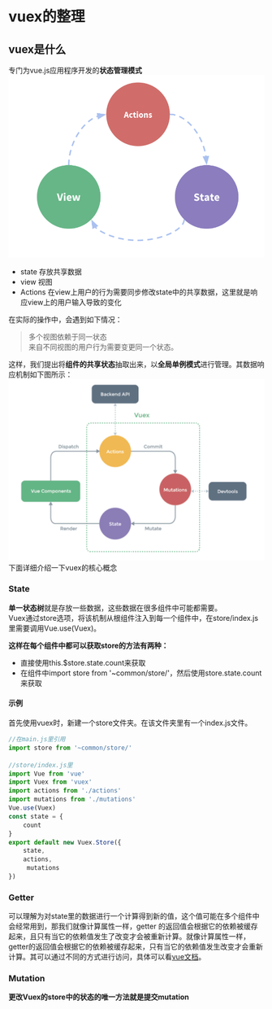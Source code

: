 # vuex的整理
## vuex是什么
专门为vue.js应用程序开发的**状态管理模式**
![](imgs/02.png)

- state 存放共享数据
- view 视图
- Actions 在view上用户的行为需要同步修改state中的共享数据，这里就是响应view上的用户输入导致的变化

在实际的操作中，会遇到如下情况：
> 多个视图依赖于同一状态  
> 来自不同视图的用户行为需要变更同一个状态。

这样，我们提出将**组件的共享状态**抽取出来，以**全局单例模式**进行管理。其数据响应机制如下图所示：
![](imgs/03.png)
下面详细介绍一下vuex的核心概念
### State
**单一状态树**就是存放一些数据，这些数据在很多组件中可能都需要。  
Vuex通过store选项，将该机制从根组件注入到每一个组件中，在store/index.js里需要调用Vue.use(Vuex)。  

**这样在每个组件中都可以获取store的方法有两种：**
  
- 直接使用this.$store.state.count来获取
- 在组件中import store from '~common/store/'，然后使用store.state.count来获取

#### 示例
首先使用vuex时，新建一个store文件夹。在该文件夹里有一个index.js文件。   

```js
//在main.js里引用
import store from '~common/store/'

//store/index.js里
import Vue from 'vue'
import Vuex from 'vuex'
import actions from './actions'
import mutations from './mutations'
Vue.use(Vuex)
const state = {
	count
}
export default new Vuex.Store({
    state,
    actions,
	 mutations
})
```
### Getter
可以理解为对state里的数据进行一个计算得到新的值，这个值可能在多个组件中会经常用到，那我们就像计算属性一样，getter 的返回值会根据它的依赖被缓存起来，且只有当它的依赖值发生了改变才会被重新计算。就像计算属性一样，getter的返回值会根据它的依赖被缓存起来，只有当它的依赖值发生改变才会重新计算。其可以通过不同的方式进行访问，具体可以看[vue文档](https://vuex.vuejs.org/zh/guide/getters.html)。
### Mutation
**更改Vuex的store中的状态的唯一方法就是提交mutation**





